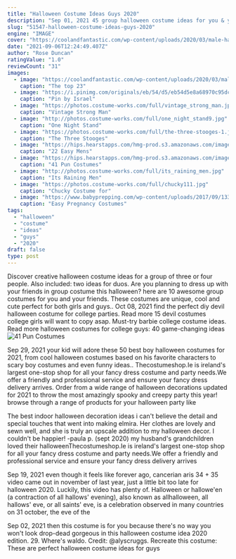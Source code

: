 ```yaml
---
title: "Halloween Costume Ideas Guys 2020"
description: "Sep 01, 2021 45 group halloween costume ideas for you & your crew. Whether you're matching your coworkers or searching for an ensemble the whole family can agree on, we've got you covered. Check out our favorite group costumes to buy or diy this halloween."
slug: "51547-halloween-costume-ideas-guys-2020"
engine: "IMAGE"
cover: "https://coolandfantastic.com/wp-content/uploads/2020/03/male-halloween-costume-ideas-2020-lovely-top-50-best-halloween-costumes-2020-2021-of-male-halloween-costume-ideas-2020.jpg"
date: "2021-09-06T12:24:49.407Z"
author: "Rose Duncan"
ratingValue: "1.0"
reviewCount: "31"
images:
  - image: "https://coolandfantastic.com/wp-content/uploads/2020/03/male-halloween-costume-ideas-2020-lovely-top-50-best-halloween-costumes-2020-2021-of-male-halloween-costume-ideas-2020.jpg"
    caption: "The top 23"
  - image: "https://i.pinimg.com/originals/eb/54/d5/eb54d5e8a68970c95dc16d681b9a9f0f.jpg"
    caption: "Pin by Israel"
  - image: "https://photos.costume-works.com/full/vintage_strong_man.jpg"
    caption: "Vintage Strong Man"
  - image: "http://photos.costume-works.com/full/one_night_stand9.jpg"
    caption: "One Night Stand"
  - image: "https://photos.costume-works.com/full/the-three-stooges-1.jpg"
    caption: "The Three Stooges"
  - image: "https://hips.hearstapps.com/hmg-prod.s3.amazonaws.com/images/tc-mens-halloween-clark-1533157701.jpg?crop=0.687xw:1.00xh;0.165xw,0&resize=480:*"
    caption: "22 Easy Mens"
  - image: "https://hips.hearstapps.com/hmg-prod.s3.amazonaws.com/images/pun-costumes-cat-burglar-1531839749.jpg?crop=1xw:1xh;center,top&resize=480:*"
    caption: "41 Pun Costumes"
  - image: "http://photos.costume-works.com/full/its_raining_men.jpg"
    caption: "Its Raining Men"
  - image: "https://photos.costume-works.com/full/chucky111.jpg"
    caption: "Chucky Costume for"
  - image: "https://www.babyprepping.com/wp-content/uploads/2017/09/133390982b554714fd9f4d07ea44539c.jpg"
    caption: "Easy Pregnancy Costumes"
tags:
  - "halloween"
  - "costume"
  - "ideas"
  - "guys"
  - "2020"
draft: false
type: post
---
```


Discover creative halloween costume ideas for a group of three or four people. Also included: two ideas for duos. Are you planning to dress up with your friends in group costume this halloween? here are 10 awesome group costumes for you and your friends. These costumes are unique, cool and cute perfect for both girls and guys.. Oct 08, 2021 find the perfect diy devil halloween costume for college parties. Read more 15 devil costumes college girls will want to copy asap. Must-try barbie college costume ideas.  Read more halloween costumes for college guys: 40 game-changing ideas
![41 Pun Costumes](https://hips.hearstapps.com/hmg-prod.s3.amazonaws.com/images/pun-costumes-cat-burglar-1531839749.jpg?crop=1xw:1xh;center,top&resize=480:* "41 Pun Costumes")

Sep 29, 2021 your kid will adore these 50 best boy halloween costumes for 2021, from cool halloween costumes based on his favorite characters to scary boy costumes and even funny ideas.. Thecostumeshop.Ie is ireland&#39;s largest one-stop shop for all your fancy dress costume and party needs.We offer a friendly and professional service and ensure your fancy dress delivery arrives. Order from a wide range of halloween decorations updated for 2021 to throw the most amazingly spooky and creepy party this year! browse through a range of products for your halloween party like
<!--inArticleAds-->

<!--galleryOne-->

The best indoor halloween decoration ideas i can't believe the detail and special touches that went into making elmira. Her clothes are lovely and sewn well, and she is truly an upscale addition to my halloween decor. I couldn't be happier! -paula p. (sept 2020) my husband's grandchildren loved their halloweenThecostumeshop.Ie is ireland's largest one-stop shop for all your fancy dress costume and party needs.We offer a friendly and professional service and ensure your fancy dress delivery arrives
<!--inArticleAds-->

<!--galleryTwo-->

Sep 19, 2021 even though it feels like forever ago, cancerian aris 34 + 35 video came out in november of last year, just a little bit too late for halloween 2020. Luckily, this video has plenty of. Halloween or hallowe'en (a contraction of all hallows' evening), also known as allhalloween, all hallows' eve, or all saints' eve, is a celebration observed in many countries on 31 october, the eve of the
<!--galleryThree-->

Sep 02, 2021 then this costume is for you because there's no way you won't look drop-dead gorgeous in this halloween costume idea 2020 edition. 29. Where's waldo. Credit: @alyscruggs. Recreate this costume:  These are perfect halloween costume ideas for guys